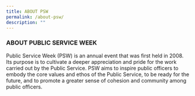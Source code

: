 ```yaml
---
title: ABOUT PSW
permalink: /about-psw/
description: ""
---
```


### ABOUT PUBLIC SERVICE WEEK

Public Service Week (PSW) is an annual event that was first held in 2008. Its purpose is to cultivate a deeper appreciation and pride for the work carried out by the Public Service. PSW aims to inspire public officers to embody the core values and ethos of the Public Service, to be ready for the future, and to promote a greater sense of cohesion and community among public officers.